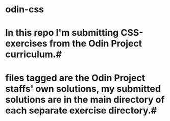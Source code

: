 # odin-css

# In this repo I'm submitting CSS-exercises from the Odin Project curriculum.#

# files tagged <solution> are the Odin Project staffs' own solutions, my submitted solutions are in the main directory of each separate exercise directory.# 